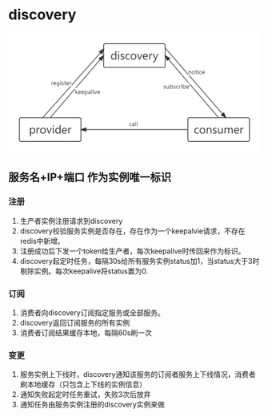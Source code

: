 # discovery

 <img src="1.png" title="" alt=""/>

## 服务名+IP+端口    作为实例唯一标识

### 注册
1. 生产者实例注册请求到discovery
2. discovery校验服务实例是否存在，存在作为一个keepalvie请求，不存在redis中新增。
3. 注册成功后下发一个token给生产者，每次keepalive时传回来作为标识。
4. discovery起定时任务，每隔30s给所有服务实例status加1，当status大于3时剔除实例。每次keepalive将status置为0.
### 订阅
1. 消费者向discovery订阅指定服务或全部服务。
2. discovery返回订阅服务的所有实例
3. 消费者订阅结果缓存本地，每隔60s刷一次
### 变更
1. 服务实例上下线时，discovery通知该服务的订阅者服务上下线情况，消费者刷本地缓存（只包含上下线的实例信息）
2. 通知失败起定时任务重试，失败3次后放弃
3. 通知任务由服务实例注册的discovery实例来做